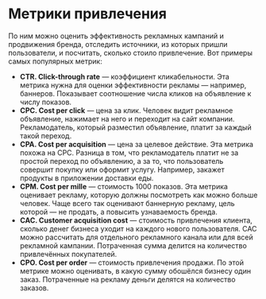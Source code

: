 # Метрики привлечения

По ним можно оценить эффективность рекламных кампаний и продвижения бренда, отследить источники, из которых пришли пользователи, и посчитать, сколько стоило привлечение. Вот примеры самых популярных метрик:

* **CTR. Click-through rate** — коэффициент кликабельности. Эта метрика нужна для оценки эффективности рекламы — например, баннеров. Показывает соотношение числа кликов на объявление к числу показов.
* **СPC. Cost per click** — цена за клик. Человек видит рекламное объявление, нажимает на него и переходит на сайт компании. Рекламодатель, который разместил объявление, платит за каждый такой переход.
* **СРА. Cost per acquisition** — цена за целевое действие. Эта метрика похожа на CPС. Разница в том, что рекламодатель платит не за простой переход по объявлению, а за то, что пользователь совершит покупку или оформит услугу. Например, закажет продукты в приложении доставки еды.
* **CPM. Cost per mille** — стоимость 1000 показов. Эта метрика оценивает рекламу, которую должны посмотреть как можно больше человек. Чаще всего так оценивают баннерную рекламу, цель которой — не продать, а повысить узнаваемость бренда.
* **CAC. Customer acquisition cost** — стоимость привлечения клиента, сколько денег бизнеса уходит на каждого нового пользователя. CAC можно рассчитать для отдельного рекламного канала или для всей рекламной кампании. Потраченная сумма делится на количество привлечённых покупателей.
* **СРО. Cost per order** — стоимость привлечения продажи. По этой метрике можно оценивать, в какую сумму обошёлся бизнесу один заказ. Потраченные на рекламу деньги делятся на количество заказов.
